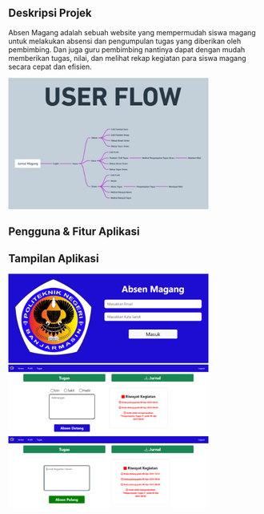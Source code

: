 ## Deskripsi Projek

Absen Magang adalah sebuah website yang mempermudah siswa magang untuk melakukan absensi dan pengumpulan tugas yang diberikan oleh pembimbing. Dan juga guru pembimbing nantinya dapat dengan mudah memberikan tugas, nilai, dan melihat rekap kegiatan para siswa magang secara cepat dan efisien.

<img src="/public/assets/userflow.png" width="400">

## Pengguna & Fitur Aplikasi

## Tampilan Aplikasi

<img src="/public/assets/login.png" width="400">
<img src="/public/assets/absen.png" width="400">
<img src="/public/assets/jurnal.png" width="400">

